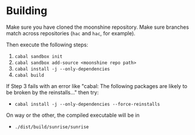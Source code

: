 # Building #

Make sure you have cloned the moonshine repository. Make sure branches
match across repositories (`hac` and `hac`, for example).

Then execute the following steps:

1. `cabal sandbox init`
2. `cabal sandbox add-source <moonshine repo path>`
3. `cabal install -j --only-dependencies`
4. `cabal build`

If Step 3 fails with an error like "cabal: The following packages are
likely to be broken by the reinstalls..." then try:

* `cabal install -j --only-dependencies --force-reinstalls`

On way or the other, the compiled executable will be in

* `./dist/build/sunrise/sunrise`
